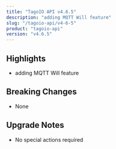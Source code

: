 ```yaml
---
title: "TagoIO API v4.6.5"
description: "adding MQTT Will feature"
slug: "/tagoio-api/v4-6-5"
product: "tagoio-api"
version: "v4.6.5"
---
```


## Highlights

- adding MQTT Will feature

## Breaking Changes

- None

## Upgrade Notes

- No special actions required
